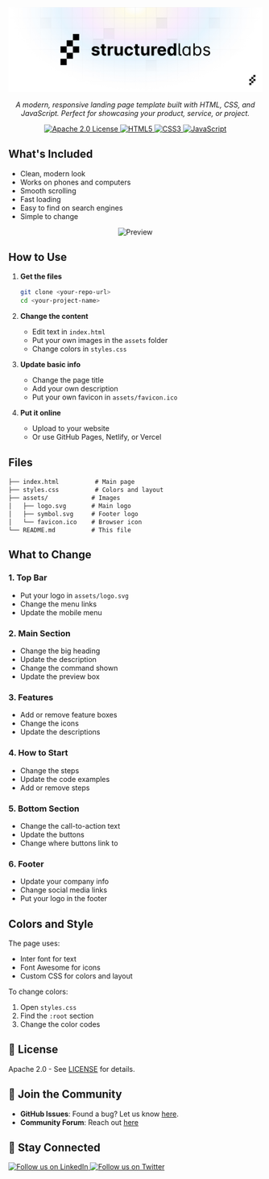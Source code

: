 <p align="center">
  <img src="/assets/banner.png" alt="Banner">
</p>

<p align="center">
    <em>A modern, responsive landing page template built with HTML, CSS, and JavaScript. Perfect for showcasing your product, service, or project.</em>
</p>

<p align="center">
    <a href="LICENSE">
        <img src="https://img.shields.io/badge/license-Apache%202.0-blue.svg" alt="Apache 2.0 License">
    </a>
    <a href="https://developer.mozilla.org/en-US/docs/Web/HTML">
        <img src="https://img.shields.io/badge/HTML5-E34F26?logo=html5&logoColor=white" alt="HTML5">
    </a>
    <a href="https://developer.mozilla.org/en-US/docs/Web/CSS">
        <img src="https://img.shields.io/badge/CSS3-1572B6?logo=css3&logoColor=white" alt="CSS3">
    </a>
    <a href="https://developer.mozilla.org/en-US/docs/Web/JavaScript">
        <img src="https://img.shields.io/badge/JavaScript-F7DF1E?logo=javascript&logoColor=black" alt="JavaScript">
    </a>
</p>

## What's Included

- Clean, modern look
- Works on phones and computers
- Smooth scrolling
- Fast loading
- Easy to find on search engines
- Simple to change

<p align="center">
  <img src="/assets/preview.gif" alt="Preview">
</p>

## How to Use

1. **Get the files**
   ```bash
   git clone <your-repo-url>
   cd <your-project-name>
   ```

2. **Change the content**
   - Edit text in `index.html`
   - Put your own images in the `assets` folder
   - Change colors in `styles.css`

3. **Update basic info**
   - Change the page title
   - Add your own description
   - Put your own favicon in `assets/favicon.ico`

4. **Put it online**
   - Upload to your website
   - Or use GitHub Pages, Netlify, or Vercel

## Files

```
├── index.html          # Main page
├── styles.css          # Colors and layout
├── assets/            # Images
│   ├── logo.svg       # Main logo
│   ├── symbol.svg     # Footer logo
│   └── favicon.ico    # Browser icon
└── README.md          # This file
```

## What to Change

### 1. Top Bar
- Put your logo in `assets/logo.svg`
- Change the menu links
- Update the mobile menu

### 2. Main Section
- Change the big heading
- Update the description
- Change the command shown
- Update the preview box

### 3. Features
- Add or remove feature boxes
- Change the icons
- Update the descriptions

### 4. How to Start
- Change the steps
- Update the code examples
- Add or remove steps

### 5. Bottom Section
- Change the call-to-action text
- Update the buttons
- Change where buttons link to

### 6. Footer
- Update your company info
- Change social media links
- Put your logo in the footer

## Colors and Style

The page uses:
- Inter font for text
- Font Awesome for icons
- Custom CSS for colors and layout

To change colors:
1. Open `styles.css`
2. Find the `:root` section
3. Change the color codes


## **📄 License**

Apache 2.0 - See [LICENSE](LICENSE) for details.

## **🎉 Join the Community**

- **GitHub Issues**: Found a bug? Let us know [here](https://github.com/StructuredLabs/pagewald/issues).
- **Community Forum**: Reach out [here](https://join.slack.com/t/structuredlabs-users/shared_invite/zt-31vvfitfm-_vG1HR9hYysR_56u_PfI8Q)

## **📢 Stay Connected**

<p>
    <a href="https://www.linkedin.com/company/structuredlabs/" target="_blank">
        <img src="https://img.shields.io/badge/Follow%20Us-LinkedIn-blue?style=for-the-badge&logo=linkedin" alt="Follow us on LinkedIn">
    </a>
    <a href="https://x.com/StructuredLabs" target="_blank">
        <img src="https://img.shields.io/badge/Follow%20Us-Twitter-1DA1F2?style=for-the-badge&logo=twitter" alt="Follow us on Twitter">
    </a>
</p>
